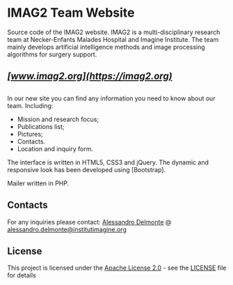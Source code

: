 # IMAG2 Team Website

Source code of the IMAG2 website. IMAG2 is a multi-disciplinary research team at Necker-Enfants
Malades Hospital and Imagine Institute. The team mainly develops artificial intelligence methods
and image processing algorithms for surgery support.

## *[www.imag2.org](https://imag2.org)*
##

In our new site you can find any information you need to know about our team. Including:
* Mission and research focus;
* Publications list;
* Pictures;
* Contacts.
* Location and inquiry form.

The interface is written in HTML5, CSS3 and jQuery. The dynamic and responsive look has been 
developed using [Bootstrap].

Mailer written in PHP.

## Contacts

For any inquiries please contact:
[Alessandro Delmonte](https://aledelmo.github.io) @ [alessandro.delmonte@institutimagine.org](mailto:alessandro.delmonte@institutimagine.org)

## License

This project is licensed under the [Apache License 2.0](LICENSE) - see the [LICENSE](LICENSE) file for
details
